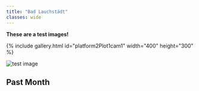 ```yaml
---
title: "Bad Lauchstädt"
classes: wide
---
```


**These are a test images!**

{% include gallery.html id="platform2Plot1cam1" width="400" height="300" %}

<div class="image-container"> 
  <img src="http://85.214.136.59/camhi_data/platform2/Plot1/cam1/NRT/P24031308595910.jpg" alt="test image">
</div>

## Past Month


